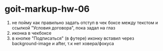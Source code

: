 # goit-markup-hw-06

1. не пойму как правильно задать отступ в чек боксе между текстом и ссылкой "Условия договора", пока
   задал на глаз
2. иконка в чекбоксе
3. в кнопке "Подписаться" (в футере) иконку вставил через background-image и after, т.к нет
   ховера/фокуса
